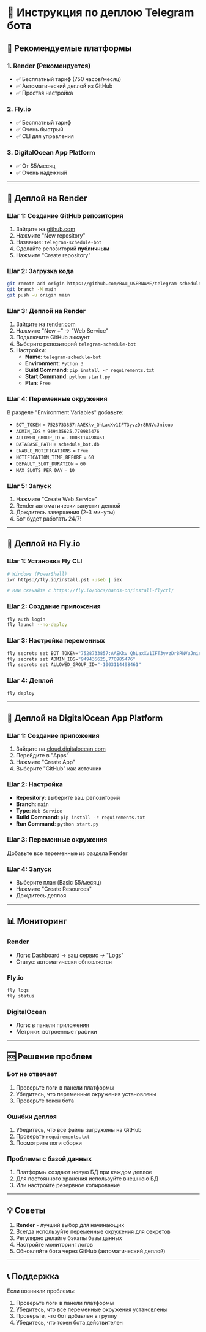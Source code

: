 # 🚀 Инструкция по деплою Telegram бота

## 🎯 Рекомендуемые платформы

### 1. **Render** (Рекомендуется)
- ✅ Бесплатный тариф (750 часов/месяц)
- ✅ Автоматический деплой из GitHub
- ✅ Простая настройка

### 2. **Fly.io**
- ✅ Бесплатный тариф
- ✅ Очень быстрый
- ✅ CLI для управления

### 3. **DigitalOcean App Platform**
- ✅ От $5/месяц
- ✅ Очень надежный

---

## 🚀 Деплой на Render

### Шаг 1: Создание GitHub репозитория
1. Зайдите на [github.com](https://github.com)
2. Нажмите "New repository"
3. Название: `telegram-schedule-bot`
4. Сделайте репозиторий **публичным**
5. Нажмите "Create repository"

### Шаг 2: Загрузка кода
```bash
git remote add origin https://github.com/ВАШ_USERNAME/telegram-schedule-bot.git
git branch -M main
git push -u origin main
```

### Шаг 3: Деплой на Render
1. Зайдите на [render.com](https://render.com)
2. Нажмите "New +" → "Web Service"
3. Подключите GitHub аккаунт
4. Выберите репозиторий `telegram-schedule-bot`
5. Настройки:
   - **Name**: `telegram-schedule-bot`
   - **Environment**: `Python 3`
   - **Build Command**: `pip install -r requirements.txt`
   - **Start Command**: `python start.py`
   - **Plan**: `Free`

### Шаг 4: Переменные окружения
В разделе "Environment Variables" добавьте:
- `BOT_TOKEN` = `7528733857:AAEKkv_QhLaxXv1IFT3yvzDr8RNVuJnieuo`
- `ADMIN_IDS` = `949435625,770985476`
- `ALLOWED_GROUP_ID` = `-1003114498461`
- `DATABASE_PATH` = `schedule_bot.db`
- `ENABLE_NOTIFICATIONS` = `True`
- `NOTIFICATION_TIME_BEFORE` = `60`
- `DEFAULT_SLOT_DURATION` = `60`
- `MAX_SLOTS_PER_DAY` = `10`

### Шаг 5: Запуск
1. Нажмите "Create Web Service"
2. Render автоматически запустит деплой
3. Дождитесь завершения (2-3 минуты)
4. Бот будет работать 24/7!

---

## 🚀 Деплой на Fly.io

### Шаг 1: Установка Fly CLI
```bash
# Windows (PowerShell)
iwr https://fly.io/install.ps1 -useb | iex

# Или скачайте с https://fly.io/docs/hands-on/install-flyctl/
```

### Шаг 2: Создание приложения
```bash
fly auth login
fly launch --no-deploy
```

### Шаг 3: Настройка переменных
```bash
fly secrets set BOT_TOKEN="7528733857:AAEKkv_QhLaxXv1IFT3yvzDr8RNVuJnieuo"
fly secrets set ADMIN_IDS="949435625,770985476"
fly secrets set ALLOWED_GROUP_ID="-1003114498461"
```

### Шаг 4: Деплой
```bash
fly deploy
```

---

## 🚀 Деплой на DigitalOcean App Platform

### Шаг 1: Создание приложения
1. Зайдите на [cloud.digitalocean.com](https://cloud.digitalocean.com)
2. Перейдите в "Apps"
3. Нажмите "Create App"
4. Выберите "GitHub" как источник

### Шаг 2: Настройка
- **Repository**: выберите ваш репозиторий
- **Branch**: `main`
- **Type**: `Web Service`
- **Build Command**: `pip install -r requirements.txt`
- **Run Command**: `python start.py`

### Шаг 3: Переменные окружения
Добавьте все переменные из раздела Render

### Шаг 4: Запуск
- Выберите план (Basic $5/месяц)
- Нажмите "Create Resources"
- Дождитесь деплоя

---

## 📊 Мониторинг

### Render
- Логи: Dashboard → ваш сервис → "Logs"
- Статус: автоматически обновляется

### Fly.io
```bash
fly logs
fly status
```

### DigitalOcean
- Логи: в панели приложения
- Метрики: встроенные графики

---

## 🆘 Решение проблем

### Бот не отвечает
1. Проверьте логи в панели платформы
2. Убедитесь, что переменные окружения установлены
3. Проверьте токен бота

### Ошибки деплоя
1. Убедитесь, что все файлы загружены на GitHub
2. Проверьте `requirements.txt`
3. Посмотрите логи сборки

### Проблемы с базой данных
1. Платформы создают новую БД при каждом деплое
2. Для постоянного хранения используйте внешнюю БД
3. Или настройте резервное копирование

---

## 💡 Советы

1. **Render** - лучший выбор для начинающих
2. Всегда используйте переменные окружения для секретов
3. Регулярно делайте бэкапы базы данных
4. Настройте мониторинг логов
5. Обновляйте бота через GitHub (автоматический деплой)

---

## 📞 Поддержка

Если возникли проблемы:
1. Проверьте логи в панели платформы
2. Убедитесь, что все переменные окружения установлены
3. Проверьте, что бот добавлен в группу
4. Убедитесь, что токен бота действителен